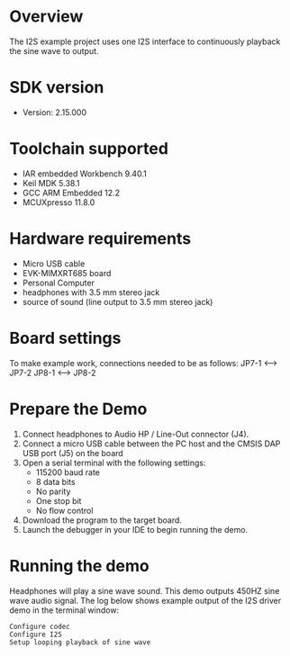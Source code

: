 Overview
========

The I2S example project uses one I2S interface to continuously playback the sine wave to output.

SDK version
===========
- Version: 2.15.000

Toolchain supported
===================
- IAR embedded Workbench  9.40.1
- Keil MDK  5.38.1
- GCC ARM Embedded  12.2
- MCUXpresso  11.8.0

Hardware requirements
=====================
- Micro USB cable
- EVK-MIMXRT685 board
- Personal Computer
- headphones with 3.5 mm stereo jack
- source of sound (line output to 3.5 mm stereo jack)


Board settings
==============
To make example work, connections needed to be as follows:
  JP7-1        <-->        JP7-2
  JP8-1        <-->        JP8-2

Prepare the Demo
================
1.  Connect headphones to Audio HP / Line-Out connector (J4).
2.  Connect a micro USB cable between the PC host and the CMSIS DAP USB port (J5) on the board
3.  Open a serial terminal with the following settings:
    - 115200 baud rate
    - 8 data bits
    - No parity
    - One stop bit
    - No flow control
4.  Download the program to the target board.
5.  Launch the debugger in your IDE to begin running the demo.

Running the demo
================
Headphones will play a sine wave sound.
This demo outputs 450HZ sine wave audio signal.
The log below shows example output of the I2S driver demo in the terminal window:
~~~~~~~~~~~~~~~~~~~~~~~~~~~~~~~~~~~
Configure codec
Configure I2S
Setup looping playback of sine wave
~~~~~~~~~~~~~~~~~~~~~~~~~~~~~~~~~~~

